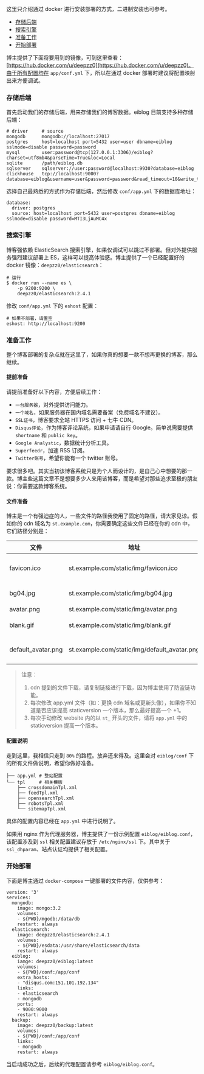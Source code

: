 这里只介绍通过 docker 进行安装部署的方式，二进制安装也可参考。

* [存储后端](#存储后端)
* [搜索引擎](#搜索引擎)
* [准备工作](#准备工作)
* [开始部署](#开始部署)

博主提供了下面将要用到的镜像，可到这里查看：[https://hub.docker.com/u/deepzz0](https://hub.docker.com/u/deepzz0)。由于所有配置均在 `app/conf.yml` 下，所以在通过 docker 部署时建议将配置映射出来方便调试。

### 存储后端

首先启动我们的存储后端，用来存储我们的博客数据。eiblog 目前支持多种存储后端：

```
# driver     # source
mongodb      mongodb://localhost:27017
postgres     host=localhost port=5432 user=user dbname=eiblog sslmode=disable password=password
mysql        user:password@tcp(127.0.0.1:3306)/eiblog?charset=utf8mb4&parseTime=True&loc=Local
sqlite       /path/eiblog.db
sqlserver    sqlserver://user:password@localhost:9930?database=eiblog
clickhouse   tcp://localhost:9000?database=eiblog&username=user&password=password&read_timeout=10&write_timeout=20
```

选择自己最熟悉的方式作为存储后端，然后修改 `conf/app.yml` 下的数据库地址：

```
database:
  driver: postgres
  source: host=localhost port=5432 user=postgres dbname=eiblog sslmode=disable password=MTI3LjAuMC4x
```

### 搜索引擎

博客强依赖 ElasticSearch 搜索引擎，如果仅调试可以跳过不部署。但对外提供服务强烈建议部署上 ES，这样可以提高体验感。博主提供了一个已经配置好的 docker 镜像：`deepzz0/elasticsearch`：

```
# 运行
$ docker run --name es \
    -p 9200:9200 \
    deepzz0/elasticsearch:2.4.1
```

修改 `conf/app.yml` 下的 `eshost` 配置：

```
# 如果不部署，请置空
eshost: http://localhost:9200
```

### 准备工作

整个博客部署的复杂点就在这里了，如果你真的想要一款不想再更换的博客，那么继续。

#### 提前准备

请提前准备好以下内容，方便后续工作：

* `一台服务器`，对外提供访问能力。
* `一个域名`，如果服务器在国内域名需要备案（免费域名不建议）。
* `SSL证书`，博客要求全站 HTTPS 访问 + 七牛 CDN。
* `Disqus评论`，作为博客评论系统，如果申请请自行 Google。简单说需要提供 `shortname` 和 `public key`。
* `Google Analystic`，数据统计分析工具。
* `Superfeedr`，加速 RSS 订阅。
* `Twitter账号`，希望你能有一个 twitter 账号。

要求很多吧。其实当初该博客系统只是为个人而设计的，是自己心中想要的那一款。博主些这篇文章不是想要多少人来用该博客，而是希望对那些追求至极的朋友说：你需要这款博客系统。

#### 文件准备

博主是一个有强迫症的人，一些文件的路径我使用了固定的路径，请大家见谅。假如你的 cdn 域名为 `st.example.com`，你需要确定这些文件已经在你的 cdn 中，它们路径分别是：

| 文件               | 地址                                         | 描述                                                         |
| ------------------ | -------------------------------------------- | ------------------------------------------------------------ |
| favicon.ico        | st.example.com/static/img/favicon.ico        | cdn 名为 `static/img/favicon.ico`。你也可以在代理服务器自行配置，只要通过 example.com/favicon.ico 也是能够访问到。 |
| bg04.jpg           | st.example.com/static/img/bg04.jpg           | cdn 名为 `static/img/bg04.jpg`，首页左侧的大背景图，需要更名请到 website/st_blog.css 修改。 |
| avatar.png         | st.example.com/static/img/avatar.png         | cdn 名为 `static/img/avatar.png`，个人博客头像               |
| blank.gif          | st.example.com/static/img/blank.gif          | cdn 名为 `static/img/blank.gif`，空白图片，复制链接下载 https://st.deepzz.com/static/img/blank.gif。 |
| default_avatar.png | st.example.com/static/img/default_avatar.png | cdn 名为 `static/img/default_avatar.png`，disqus 默认头像图片，复制链接下载 https://st.deepzz.com/static/img/default_avatar.png |

>  注意：
>
> 1. cdn 提到的文件下载，请复制链接进行下载，因为博主使用了防盗链功能。
> 2. 每次修改 app.yml 文件（如：更换 cdn 域名或更新头像），如果你不知道是否应该提高 staticversion 一个版本，那么最好提高一个 +1。
> 3. 每次手动修改 website 内的以 `st_` 开头的文件，请将 `app.yml` 中的 staticversion 提高一个版本。

#### 配置说明

走到这里，我相信只走到 `80%` 的路程。放弃还来得及。这里会对 `eiblog/conf` 下的所有文件做说明，希望你做好准备。

```
├── app.yml # 整站配置
└── tpl     # 相关模版
    ├── crossdomainTpl.xml
    ├── feedTpl.xml
    ├── opensearchTpl.xml
    ├── robotsTpl.xml
    └── sitemapTpl.xml
```

具体的配置内容已经在 `app.yml` 中进行说明了。

如果用 nginx 作为代理服务器，博主提供了一份示例配置 `eiblog/eiblog.conf`，该配置涉及到 `ssl` 相关配置建议存放于 `/etc/nginx/ssl` 下。其中关于 `ssl_dhparam`、站点认证均提供了相关配置。

### 开始部署

下面是博主通过 `docker-compose` 一键部署的文件内容，仅供参考：

```
version: '3'
services:
  mongodb:
    image: mongo:3.2
    volumes:
    - ${PWD}/mgodb:/data/db
    restart: always
  elasticsearch:
    image: deepzz0/elasticsearch:2.4.1
    volumes:
    - ${PWD}/esdata:/usr/share/elasticsearch/data
    restart: always
  eiblog:
    iamge: deepzz0/eiblog:latest
    volumes:
    - ${PWD}/conf:/app/conf
    extra_hosts:
    - "disqus.com:151.101.192.134"
    links:
    - elasticsearch
    - mongodb
    ports:
    - 9000:9000
    restart: always
  backup:
    image: deepzz0/backup:latest
    volumes:
    - ${PWD}/conf:/app/conf
    links:
    - mongodb
    restart: always
```

当启动成功之后，后续的代理配置请参考 `eiblog/eiblog.conf`。
